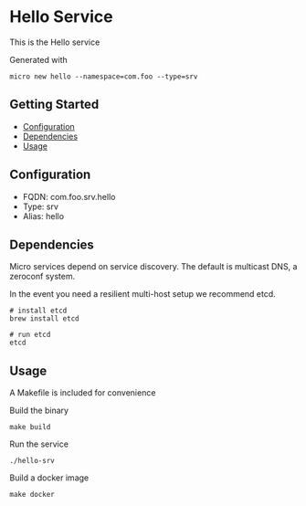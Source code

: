# Hello Service

This is the Hello service

Generated with

```
micro new hello --namespace=com.foo --type=srv
```

## Getting Started

- [Configuration](#configuration)
- [Dependencies](#dependencies)
- [Usage](#usage)

## Configuration

- FQDN: com.foo.srv.hello
- Type: srv
- Alias: hello

## Dependencies

Micro services depend on service discovery. The default is multicast DNS, a zeroconf system.

In the event you need a resilient multi-host setup we recommend etcd.

```
# install etcd
brew install etcd

# run etcd
etcd
```

## Usage

A Makefile is included for convenience

Build the binary

```
make build
```

Run the service
```
./hello-srv
```

Build a docker image
```
make docker
```